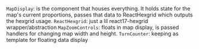 `MapDisplay`: is the component that houses everything. It holds state for the map's current proportions, passes that data to ReactHexgrid which outputs the hexgrid usage.
`ReactHexgrid`: just a lil react17-hexgrid wrapper/abstraction
`MapZoomControls`: floats in map display, is passed handlers for changing map width and height.
`TurnCounter`: keeping as template for floating data display
